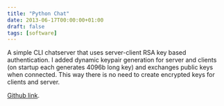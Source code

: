 ```yaml
---
title: "Python Chat"
date: 2013-06-17T00:00:00+01:00
draft: false
tags: [software]
---
```

A simple CLI chatserver that uses server-client RSA key based authentication. I added dynamic keypair generation for server and clients (on startup each generates 4096b long key) and exchanges public keys when connected. This way there is no need to create encrypted keys for clients and server.

[Github link](https://github.com/lunemec/python-chat).
